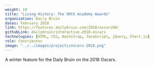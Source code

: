 ```yaml
---
weight: 10
title: "Living History: The 90th Academy Awards"
organization: Daily Bruin
dates: February 2018
link: https://features.dailybruin.com/2018/oscars90/
githubLink: dailybruin/interactive.2018.oscars
technologies: [HTML, CSS, Bootstrap, JavaScript, jQuery, Chart.js]
role: Contributor
image: "../../images/projects/oscars-2018.png"
---
```


A winter feature for the Daily Bruin on the 2018 Oscars.
